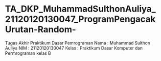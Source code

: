 # TA_DKP_MuhammadSulthonAuliya_21120120130047_ProgramPengacakUrutan-Random-
Tugas Akhir Praktikum Dasar Pemrograman
Nama  : Muhammad Sulthon Auliya
NIM   : 21120120130047
Kelas : Praktikum Dasar Komputer dan Permrograman kelas B
